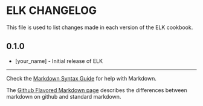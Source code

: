 # ELK CHANGELOG

This file is used to list changes made in each version of the ELK cookbook.

## 0.1.0
- [your_name] - Initial release of ELK

- - -
Check the [Markdown Syntax Guide](http://daringfireball.net/projects/markdown/syntax) for help with Markdown.

The [Github Flavored Markdown page](http://github.github.com/github-flavored-markdown/) describes the differences between markdown on github and standard markdown.
